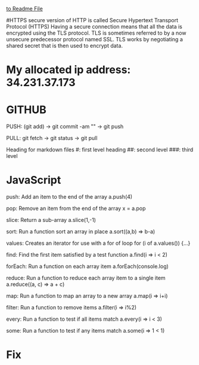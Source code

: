 
[to Readme File](README.md)

#HTTPS
secure version of HTTP is called Secure Hypertext Transport Protocol (HTTPS)
Having a secure connection means that all the data is encrypted using the TLS protocol. TLS is sometimes referred to by a now unsecure predecessor protocol named SSL. TLS works by negotiating a shared secret that is then used to encrypt data.

# My allocated ip address: 34.231.37.173

# GITHUB

PUSH:   (git add) -> git commit -am "" -> git push

PULL:   git fetch -> git status -> git pull

Heading for markdown files
#: first level heading
##: second level
###: third level

# JavaScript
push:	Add an item to the end of the array	a.push(4)

pop:	Remove an item from the end of the array	x = a.pop

slice:	Return a sub-array	a.slice(1,-1)

sort:	Run a function sort an array in place	a.sort((a,b) => b-a)

values:	Creates an iterator for use with a for of loop	for (i of a.values()) {...}

find:	Find the first item satisfied by a test function	a.find(i => i < 2)

forEach:	Run a function on each array item	a.forEach(console.log)

reduce:	Run a function to reduce each array item to a single item	a.reduce((a, c) => a + c)

map:	Run a function to map an array to a new array	a.map(i => i+i)

filter:	Run a function to remove items	a.filter(i => i%2)

every:	Run a function to test if all items match	a.every(i => i < 3)

some:	Run a function to test if any items match	a.some(i => 1 < 1)

# Fix
